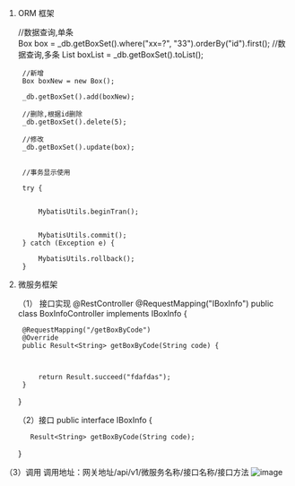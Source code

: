 1. ORM 框架

   //数据查询,单条		
		Box box =  _db.getBoxSet().where("xx=?", "33").orderBy("id").first();
		//数据查询,多条
		List<Box> boxList = _db.getBoxSet().toList();
		
		
		//新增
		Box boxNew = new Box();
		 
		_db.getBoxSet().add(boxNew);
		
		//删除,根据id删除
		_db.getBoxSet().delete(5);
		
		//修改
		_db.getBoxSet().update(box);
		
		
		//事务显示使用
		
		try {
			
			
			MybatisUtils.beginTran();
			
			
			MybatisUtils.commit();
		} catch (Exception e) {
			 
			MybatisUtils.rollback();
		}


   
2. 微服务框架

   （1） 接口实现
    @RestController
    @RequestMapping("IBoxInfo")
    public class BoxInfoController implements IBoxInfo {
    
    	
      	@RequestMapping("/getBoxByCode")
      	@Override
      	public Result<String> getBoxByCode(String code) {
      
      
      		
      		return Result.succeed("fdafdas");
      	}
    
    }

   （2）接口
   public interface IBoxInfo {
	
	      Result<String> getBoxByCode(String code);

    }

（3）调用
调用地址：网关地址/api/v1/微服务名称/接口名称/接口方法
![image](https://github.com/hostent/jfcodeDemo/assets/5662806/a9232bb0-fdb9-42f9-b6d2-9fc9cdbe6d42)

 
		
 
